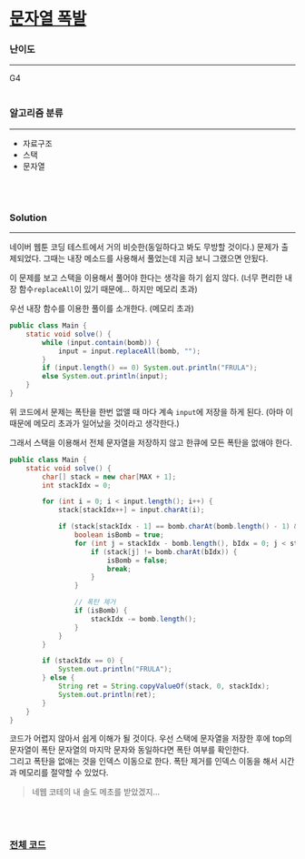 # [문자열 폭발](https://www.acmicpc.net/problem/9935)

### 난이도

***
G4
<br><br>

### 알고리즘 분류

***

* 자료구조
* 스택
* 문자열

<br><br>

### Solution

***

네이버 웹툰 코딩 테스트에서 거의 비슷한(동일하다고 봐도 무방할 것이다.) 문제가 출제되었다. 그때는 내장 메소드를 사용해서 풀었는데 지금 보니 그랬으면 안됬다.

이 문제를 보고 스택을 이용해서 풀어야 한다는 생각을 하기 쉽지 않다. (너무 편리한 내장 함수`replaceAll`이 있기 때문에... 하지만 메모리 초과)

우선 내장 함수를 이용한 풀이를 소개한다. (메모리 초과)

```java
public class Main {
    static void solve() {
        while (input.contain(bomb)) {
            input = input.replaceAll(bomb, "");
        }
        if (input.length() == 0) System.out.println("FRULA");
        else System.out.println(input);
    }
}
```

위 코드에서 문제는 폭탄을 한번 없앨 때 마다 계속 `input`에 저장을 하게 된다. (아마 이 때문에 메모리 초과가 일어났을 것이라고 생각한다.)

그래서 스택을 이용해서 전체 문자열을 저장하지 않고 한큐에 모든 폭탄을 없애야 한다.

```java
public class Main {
    static void solve() {
        char[] stack = new char[MAX + 1];
        int stackIdx = 0;

        for (int i = 0; i < input.length(); i++) {
            stack[stackIdx++] = input.charAt(i);

            if (stack[stackIdx - 1] == bomb.charAt(bomb.length() - 1) && stackIdx >= bomb.length()) {
                boolean isBomb = true;
                for (int j = stackIdx - bomb.length(), bIdx = 0; j < stackIdx; j++, bIdx++) {
                    if (stack[j] != bomb.charAt(bIdx)) {
                        isBomb = false;
                        break;
                    }
                }

                // 폭탄 제거
                if (isBomb) {
                    stackIdx -= bomb.length();
                }
            }
        }

        if (stackIdx == 0) {
            System.out.println("FRULA");
        } else {
            String ret = String.copyValueOf(stack, 0, stackIdx);
            System.out.println(ret);
        }
    }
}
```

코드가 어렵지 않아서 쉽게 이해가 될 것이다. 우선 스택에 문자열을 저장한 후에 top의 문자열이 폭탄 문자열의 마지막 문자와 동일하다면 폭탄 여부를 확인한다.       
그리고 폭탄을 없애는 것을 인덱스 이동으로 한다. 폭탄 제거를 인덱스 이동을 해서 시간과 메모리를 절약할 수 있었다.

> 네웹 코테의 내 솔도 메초를 받았겠지...

<br><br>

### [전체 코드](https://github.com/Jungmin-Seo0527/CodingTest/blob/main/src/ds/BOJ9935_문자열_폭발.java)
